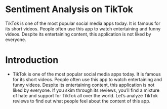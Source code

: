 # Sentiment Analysis on TikTok
TikTok is one of the most popular social media apps today. It is famous for its short videos. People often use this app to watch entertaining and funny videos. Despite its entertaining content, this application is not liked by everyone. 

# Introduction
- TikTok is one of the most popular social media apps today. It is famous for its short videos. People often use this app to watch entertaining and funny videos. Despite its entertaining content, this application is not liked by everyone. If you skim through its reviews, you’ll find a mixture of hate and support for TikTok all over the world. Let’s analyze TikTok reviews to find out what people feel about the content of this app.
